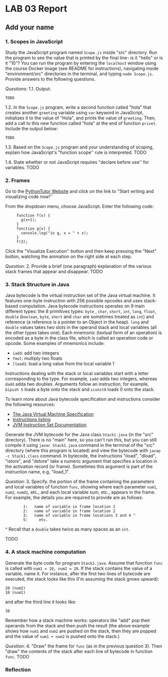 # LAB 03 Report

## Add your name

### 1\. Scopes in JavaScript

Study the JavaScript program named `Scope.js` inside "src" directory. Run the program to see the value that is printed by the final line- is it "hello" or is it "10"? You can run the program by entering the `localhost` window using the course Docker image (see README for instructions), navigating inside "environment/src" directories in the terminal, and typing `node Scope.js`. Provide answers to the following questions.

_Questions_: 1.1\. Output:

```
TODO
```

1.2\. In the `Scope.js` program, write a second function called "hola" that creates another `greeting` variable using `var` keyword in JavaScript, initializes it to the value of "Hola", and prints the value of `greeting`. Then, add a call to this new function called "hola" at the end of function `privet`. Include the output below:

```
TODO
```

1.3\. Based on the `Scope.js` program and your understanding of scoping, explain how JavaScript's "function scope'' rule is interpreted. TODO

1.4\. State whether or not JavaScript requires "declare before use'' for variables. TODO

### 2\. Frames

Go to the [PythonTutor Website](http://www.pythontutor.com) and click on the link to "Start writing and visualizing code now!''

From the dropdown menu, choose JavaScript. Enter the following code:

```
     function f(x) {
       g(x+1);
     }
     function g(x) {
       console.log("in g, x = " + x);
     }
     f(3);
```

Click the "Visualize Execution'' button and then keep pressing the "Next" button, watching the animation on the right side at each step.

_Question_: 2\. Provide a brief (one paragraph) explanation of the various stack frames that appear and disappear. TODO

### 3\. Stack Structure in Java

Java bytecode is the virtual instruction set of the Java virtual machine. It features one-byte instruction with 256 possible opcodes and uses stack-based computation. Java bytecode instructions operates on 9 main different types: the 8 primitives types: `byte` , `char`, `short`, `int`, `long`, `float`, `double` (`boolean`, `byte`, `short` and `char` are sometimes treated as `int`) and reference (a reference is a pointer to an Object in the heap). `long` and `double` values takes two slots in the operand stack and local variables (all the other types takes one). Each mnemonic (textual form of an operation) is encoded as a byte in the class file, which is called an operation code or opcode. Some examples of mnemonics include:

- `iadd`: add two integers
- `fmul`: multiply two floats
- `lload1`: load a long value from the local variable 1

Instructions dealing with the stack or local variables start with a letter corresponding to the type. For example, `iadd` adds two integers, whereas `dadd` adda two doubles. Arguments follow an instruction, for example, `bipush 5` loads a byte onto the stack and `iconst0` loads 0 onto the stack.

To learn more about Java bytecode specification and instructions consider the following resources:

- [The Java Virtual Machine Specification](http://docs.oracle.com/javase/specs/jvms/se8/html/index.html)
- [Instructions listing](https://en.wikipedia.org/wiki/Java_bytecode_instruction_listings)
- [JVM Instruction Set Documentation](https://docs.oracle.com/javase/specs/jvms/se7/html/jvms-6.html).

Generate the JVM bytecode for the Java class `Stack1.java` (in the "src" directory). There is no "main" here, so you can't run this, but you can still compile it using `javac Stack1.java` command in the terminal of the "src" directory (where this program is located) and view the bytecode with `javap -c Stack1.class` command. In bytecode, the instructions "iload", "dload", "istore", and "dstore" take a numeric argument that specifies a location in the activation record (or frame). Sometimes this argument is part of the instruction name, e.g, "iload_1".

_Question_: 3\. Specify. the portion of the frame containing the parameters and local variables of function `func`, showing where each parameter `num1`, `num2`, `numd1`, etc., and each local variable sum, etc., appears in the frame. For example, the details you are required to provide are as follows:

```
        1:   name of variable in frame location 1
        2:   name of variable in frame location 2
        3:   name of variable in frame locations 3 and 4 ^
        5:     etc.
```

^ Recall that a `double` takes twice as many spaces as an `int`.

TODO

### 4\. A stack machine computation

Generate the byte code for program `Stack2.java`. Assume that function `func` is called with `num1 = 10, num2 = 20`. If the stack contains the value of a variable, name it. For instance, after the first two lines of bytecode are executed, the stack looks like this (I'm assuming the stack grows upward):

```
20 (num2)
10 (num1)
```

and after the third line it looks like:

```
30
```

Remember how a stack machine works: operators like "add" pop their operands from the stack and then push the result (the above example shows how `num1` and `num2` are pushed on the stack, then they are popped and the value of `num1 + num2` is pushed onto the stack.)

_Question_: 4\. "Draw" the frame for `func` (as in the previous question 3). Then "draw" the contents of the stack after each line of bytecode in function `func`. TODO

### Reflection
